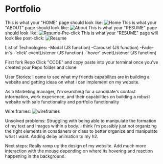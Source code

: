 # Portfolio
This is what your "HOME" page should look like: ![Home](https://github.com/Masato-88/Portfolio/assets/134286377/5165eafd-db58-4960-b270-bfb57e5db723)
This is what your "ABOUT" page should look like: ![About](https://github.com/Masato-88/Portfolio/assets/134286377/e2ae2fce-f5bf-42fc-b94a-0ed9688dc2ba)
This is what your "RESUME" page should look like: ![Resume-Pre-click](https://github.com/Masato-88/Portfolio/assets/134286377/101c258e-3fef-41f0-b1ac-0547924e5387)
This is what your "RESUME" page will look like post-click: ![Resume](https://github.com/Masato-88/Portfolio/assets/134286377/d9bd2d16-2a93-48c4-a3e8-7160917ca697)

List of Technologies:
-Modal (JS function)
-Carousel (JS function)
-Fade-in's
-'click' eventListener (JS function)
-'hover' eventListener (JS function)

First fork Repo
Click "CODE" and copy
paste into your terminal once you've created your Repo folder and clone

User Stories:
I came to see what my friends capabilites are in building a website and getting ideas on what I can implement on my website.

As a Marketing manager, I'm searching for a candidate's contact information, work experience, and their capabilities on building a robust website with sale functionality and portfolio functionality

Wire frames: ![wireframes](https://github.com/Masato-88/Portfolio/assets/134286377/ebd37878-da9c-4531-9cf3-9c7cd0b8110a)

Unsolved problems: Struggling with being able to manipulate the formation of my text and images within a body. I think i'm possibly just not organizing the right elements in conatianers or class to better organize and manipulate what I want.
Adding delay animation to my h2.

Next steps: Really ramp up the design of my website. Add much more interaction with the mouse depending on where its hovering and reaction happening in the background. 
